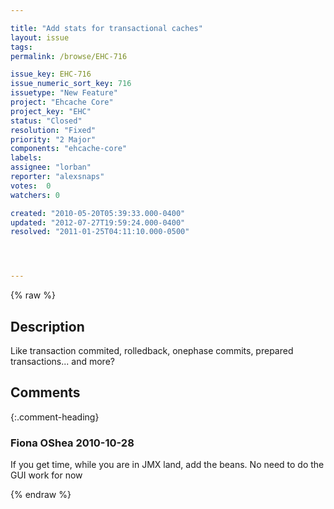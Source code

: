 ```yaml
---

title: "Add stats for transactional caches"
layout: issue
tags: 
permalink: /browse/EHC-716

issue_key: EHC-716
issue_numeric_sort_key: 716
issuetype: "New Feature"
project: "Ehcache Core"
project_key: "EHC"
status: "Closed"
resolution: "Fixed"
priority: "2 Major"
components: "ehcache-core"
labels: 
assignee: "lorban"
reporter: "alexsnaps"
votes:  0
watchers: 0

created: "2010-05-20T05:39:33.000-0400"
updated: "2012-07-27T19:59:24.000-0400"
resolved: "2011-01-25T04:11:10.000-0500"




---
```


{% raw %}

## Description

<div markdown="1" class="description">

Like transaction commited, rolledback, onephase commits, prepared transactions... and more?

</div>

## Comments


{:.comment-heading}
### **Fiona OShea** <span class="date">2010-10-28</span>

<div markdown="1" class="comment">

If you get time, while you are in JMX land, add the beans.
No need to do the GUI work for now


</div>



{% endraw %}
